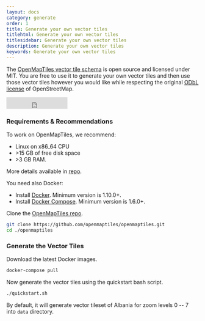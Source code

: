 ```yaml
---
layout: docs
category: generate
order: 1
title: Generate your own vector tiles
titlehtml: Generate your own vector tiles
titlesidebar: Generate your own vector tiles
description: Generate your own vector tiles
keywords: Generate your own vector tiles
---
```


The [OpenMapTiles vector tile schema](https://github.com/openmaptiles/openmaptiles)
is open source and licensed under MIT. You are free to use it to generate your own vector tiles
and then use those vector tiles however you would like while respecting the
original [ODbL license](http://wiki.openstreetmap.org/wiki/Open_Database_License) of OpenStreetMap.

<iframe src="https://ghbtns.com/github-btn.html?user=openmaptiles&repo=openmaptiles&type=star&count=true&size=large" frameborder="0" scrolling="0" width="160px" height="30px" style="margin: 0;"></iframe>

### Requirements & Recommendations

To work on OpenMapTiles, we recommend:
- Linux on x86_64 CPU
- &gt;15 GB of free disk space
- &gt;3 GB RAM.

More details available in [repo](https://github.com/openmaptiles/openmaptiles/blob/master/QUICKSTART.md#req).

You need also Docker:

- Install [Docker](https://docs.docker.com/engine/installation/). Minimum version is 1.10.0+.
- Install [Docker Compose](https://docs.docker.com/compose/install/). Minimum version is 1.6.0+.

Clone the [OpenMapTiles repo](https://github.com/openmaptiles/openmaptiles).

```bash
git clone https://github.com/openmaptiles/openmaptiles.git
cd ./openmaptiles
```

### Generate the Vector Tiles

Download the latest Docker images.

```bash
docker-compose pull
```

Now generate the vector tiles using the quickstart bash script.

```bash
./quickstart.sh
```

By default, it will generate vector tileset of Albania for zoom levels 0 -- 7 into `data` directory.
